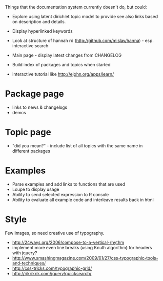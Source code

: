 Things that the documentation system currently doesn't do, but could:

* Explore using latent dirichlet topic model to provide see also links based on description and details.
* Display hyperlinked keywords
* Look at structure of hannah rd (http://github.com/mislav/hanna) - esp. interactive search
* Main page - display latest changes from CHANGELOG

* Build index of packages and topics when started
* interactive tutorial like http://ejohn.org/apps/learn/

Package page
============

* links to news & changelogs
* demos

Topic page
==========

* "did you mean?" - include list of all topics with the same name in different packages

Examples
========

* Parse examples and add links to functions that are used
* Loupe to display usage
* Ability to send selected expression to R console
* Ability to evaluate all example code and interleave results back in html

Style
=====

Few images, so need creative use of typography.

* http://24ways.org/2006/compose-to-a-vertical-rhythm
* implement more even line breaks (using Knuth algorithm) for headers with jquery?
* http://www.smashingmagazine.com/2009/01/27/css-typographic-tools-and-techniques/
* http://css-tricks.com/typographic-grid/
* http://rikrikrik.com/jquery/quicksearch/